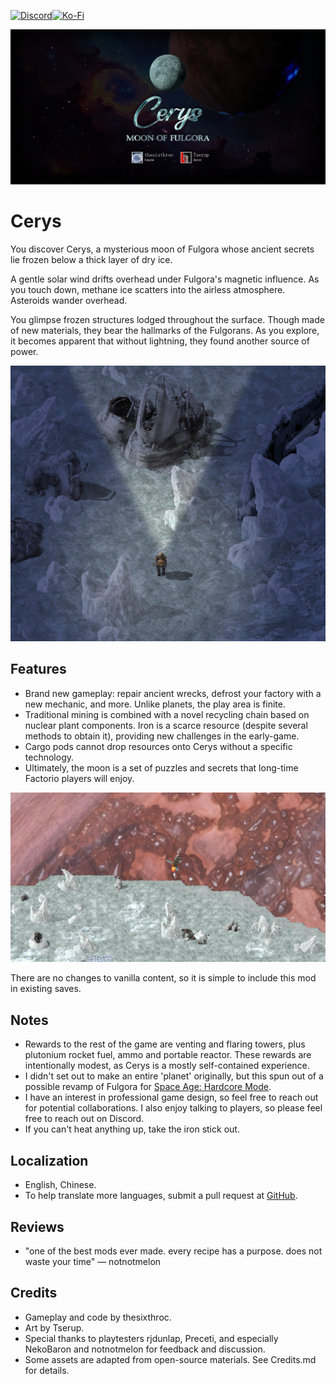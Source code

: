 [![Discord](https://img.shields.io/badge/Discord-7289DA?style=for-the-badge)](https://discord.gg/VuVhYUBbWE)[![Ko-Fi](https://img.shields.io/badge/Ko%E2%80%93Fi-ff5e5b?style=for-the-badge)](https://ko-fi.com/thesixthroc)

![](images/movie-poster.png)

# Cerys

You discover Cerys, a mysterious moon of Fulgora whose ancient secrets lie frozen below a thick layer of dry ice.

A gentle solar wind drifts overhead under Fulgora's magnetic influence. As you touch down, methane ice scatters into the airless atmosphere. Asteroids wander overhead.

You glimpse frozen structures lodged throughout the surface. Though made of new materials, they bear the hallmarks of the Fulgorans. As you explore, it becomes apparent that without lightning, they found another source of power.

![](images/explore.png)

## Features

- Brand new gameplay: repair ancient wrecks, defrost your factory with a new mechanic, and more. Unlike planets, the play area is finite.
- Traditional mining is combined with a novel recycling chain based on nuclear plant components. Iron is a scarce resource (despite several methods to obtain it), providing new challenges in the early-game.
- Cargo pods cannot drop resources onto Cerys without a specific technology.
- Ultimately, the moon is a set of puzzles and secrets that long-time Factorio players will enjoy.

![](images/landing.png)

There are no changes to vanilla content, so it is simple to include this mod in existing saves.

## Notes

- Rewards to the rest of the game are venting and flaring towers, plus plutonium rocket fuel, ammo and portable reactor. These rewards are intentionally modest, as Cerys is a mostly self-contained experience.
- I didn't set out to make an entire 'planet' originally, but this spun out of a possible revamp of Fulgora for [Space Age: Hardcore Mode](https://mods.factorio.com/mod/Space-Age-Hardcore-Mode).
- I have an interest in professional game design, so feel free to reach out for potential collaborations. I also enjoy talking to players, so please feel free to reach out on Discord.
- If you can't heat anything up, take the iron stick out.

## Localization

- English, Chinese.
- To help translate more languages, submit a pull request at [GitHub](https://github.com/danielmartin0/Cerys-Moon-of-Fulgora).

## Reviews

- "one of the best mods ever made. every recipe has a purpose. does not waste your time" — notnotmelon

## Credits

- Gameplay and code by thesixthroc.
- Art by Tserup.
- Special thanks to playtesters rjdunlap, Preceti, and especially NekoBaron and notnotmelon for feedback and discussion.
- Some assets are adapted from open-source materials. See Credits.md for details.
